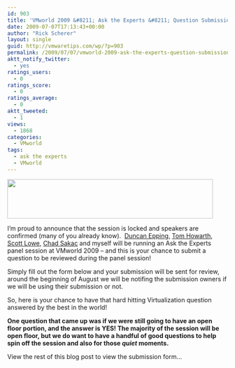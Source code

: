 ```yaml
---
id: 903
title: 'VMworld 2009 &#8211; Ask the Experts &#8211; Question Submission'
date: 2009-07-07T17:13:43+00:00
author: "Rick Scherer"
layout: single
guid: http://vmwaretips.com/wp/?p=903
permalink: /2009/07/07/vmworld-2009-ask-the-experts-question-submission/
aktt_notify_twitter:
  - yes
ratings_users:
  - 0
ratings_score:
  - 0
ratings_average:
  - 0
aktt_tweeted:
  - 1
views:
  - 1868
categories:
  - VMworld
tags:
  - ask the experts
  - VMworld
---
```

<img class="aligncenter size-full wp-image-905" src="http://vmwaretips.com/wp/wp-content/uploads/2009/07/123.gif" alt="" width="470" height="90" srcset="http://www.vmwaretips.com/wp/wp-content/uploads/2009/07/123.gif 470w, http://www.vmwaretips.com/wp/wp-content/uploads/2009/07/123-300x57.gif 300w" sizes="(max-width: 470px) 100vw, 470px" />

I&#8217;m proud to announce that the session is locked and speakers are confirmed (many of you already know).  <a href="http://www.yellow-bricks.com/" target="_new">Duncan Epping</a>, <a href="http://www.planetvm.net" target="_new">Tom Howarth</a>, <a href="http://blog.scottlowe.org" target="_new">Scott Lowe</a>, <a href="http://virtualgeek.typepad.com" target="_new">Chad Sakac</a> and myself will be running an Ask the Experts panel session at VMworld 2009 &#8211; and this is your chance to submit a question to be reviewed during the panel session!

Simply fill out the form below and your submission will be sent for review, around the beginning of August we will be notifing the submission owners if we will be using their submission or not.

So, here is your chance to have that hard hitting Virtualization question answered by the best in the world!

**One question that came up was if we were still going to have an open floor portion, and the answer is YES! The majority of the session will be open floor, but we do want to have a handful of good questions to help spin off the session and also for those _quiet_ moments.**

View the rest of this blog post to view the submission form&#8230;

<!--more-->